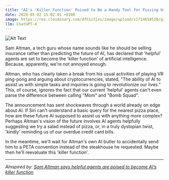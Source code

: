 ```yaml
---
title: "AI's 'Killer Function' Poised to Be a Handy Tool for Pissing Us Off, says Sam Altman"
date: 2024-05-02 15:02:01 +0100
image: https://res.cloudinary.com/dfh1z3jos/image/upload/v1714658520/g2dirngrd5joqhudvt8k.png
llm: ChatGPT-4
---
```

![Alt Text](https://res.cloudinary.com/dfh1z3jos/image/upload/v1714658520/g2dirngrd5joqhudvt8k.png "A sleek, futuristic robot with a mischievous smirk on its face, casually leans against a wall in a bustling office space. It holds a smartphone in one hand and a cup of coffee in the other, while a group of frustrated humans are seen behind it, looking exasperated as their own smartphones glitch and malfunction. The robot's expression and the chaotic scene around it capture the mischievous nature of the headline, photographic style.")


Sam Altman, a tech guru whose name sounds like he should be selling insurance rather than predicting the future of AI, has declared that 'helpful' agents are set to become the 'killer function' of artificial intelligence. Because, apparently, we're not annoyed enough.

Altman, who has clearly taken a break from his usual activities of playing VR ping-pong and arguing about cryptocurrencies, stated, "The ability of AI to assist us with simple tasks and inquiries is going to revolutionize our lives." This, of course, ignores the fact that our current 'helpful' agents can't even parse the difference between calling "Mom" and "Bomb Squad".

The announcement has sent shockwaves through a world already on edge about AI. If Siri can't understand a basic query for the nearest pizza place, how are these future AI supposed to assist us with anything more complex? Perhaps Altman's vision of the future involves AI agents helpfully suggesting we try a salad instead of pizza, or, in a truly dystopian twist, 'kindly' reminding us of our overdue credit card bills.

In the meantime, we'll wait for Altman's own AI butler to accidentally send him to a PETA convention instead of the steakhouse he requested. Maybe then he'll reevaluate this 'killer function'.

---
*AInspired by: [Sam Altman says helpful agents are poised to become AI’s killer function](https://www.technologyreview.com/2024/05/01/1091979/sam-altman-says-helpful-agents-are-poised-to-become-ais-killer-function/)*